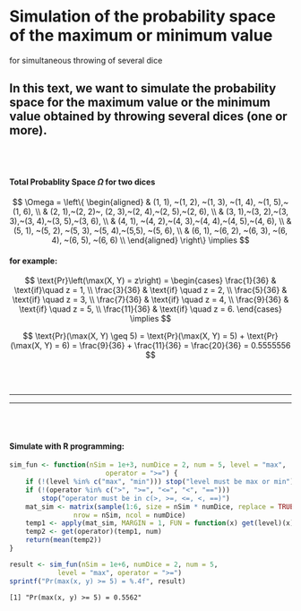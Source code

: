 # Simulation of the probability space of the maximum or minimum value
for simultaneous throwing of several dice

## In this text, we want to simulate the probability space for the maximum value or the minimum value obtained by throwing several dices (one or more).

<br><br>

#### Total Probablity Space $\Omega$ for two dices

$$
\Omega = \left\{
\begin{aligned}
& (1, 1), ~(1, 2), ~(1, 3), ~(1, 4), ~(1, 5),~(1, 6), \\
& (2, 1),~(2, 2)~, (2, 3),~(2, 4),~(2, 5),~(2, 6), \\
& (3, 1),~(3, 2),~(3, 3),~(3, 4),~(3, 5),~(3, 6), \\
& (4, 1), ~(4, 2),~(4, 3),~(4, 4),~(4, 5),~(4, 6), \\
& (5, 1), ~(5, 2), ~(5, 3), ~(5, 4),~(5,5), ~(5, 6), \\
& (6, 1), ~(6, 2), ~(6, 3), ~(6, 4), ~(6, 5), ~(6, 6) \\
\end{aligned}
\right\} \implies 
$$

#### for example:

$$
\text{Pr}\left(\max(X, Y) = z\right) = \begin{cases} 
\frac{1}{36} & \text{if}\quad z = 1,  \\
\frac{3}{36} & \text{if} \quad z = 2, \\
\frac{5}{36} & \text{if} \quad z = 3, \\
\frac{7}{36} & \text{if} \quad z = 4, \\
\frac{9}{36} & \text{if} \quad z = 5, \\
\frac{11}{36} & \text{if} \quad z = 6.
\end{cases} \implies 
$$

$$
\text{Pr}(\max(X, Y) \geq 5) = \text{Pr}(\max(X, Y) = 5) + \text{Pr}(\max(X, Y) = 6) = \frac{9}{36} + \frac{11}{36} = \frac{20}{36} = 0.5555556 
$$

<br><br>

<hr>
<hr>

<br><br>

#### Simulate with R programming:

``` r
sim_fun <- function(nSim = 1e+3, numDice = 2, num = 5, level = "max",
                        operator = ">=") {
    if (!(level %in% c("max", "min"))) stop("level must be max or min")
    if (!(operator %in% c(">", ">=", "<=", "<", "=="))) 
        stop("operator must be in c(>, >=, <=, <, ==)")
    mat_sim <- matrix(sample(1:6, size = nSim * numDice, replace = TRUE), 
                nrow = nSim, ncol = numDice)
    temp1 <- apply(mat_sim, MARGIN = 1, FUN = function(x) get(level)(x))
    temp2 <- get(operator)(temp1, num) 
    return(mean(temp2))
}

result <- sim_fun(nSim = 1e+6, numDice = 2, num = 5, 
            level = "max", operator = ">=")
sprintf("Pr(max(x, y) >= 5) = %.4f", result)
```

    [1] "Pr(max(x, y) >= 5) = 0.5562"
